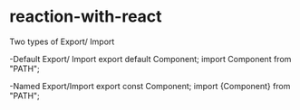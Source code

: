 # reaction-with-react

Two types of Export/ Import

-Default Export/ Import
    export default Component;
    import Component from "PATH";

-Named Export/Import
    export const Component;
    import {Component} from "PATH";
